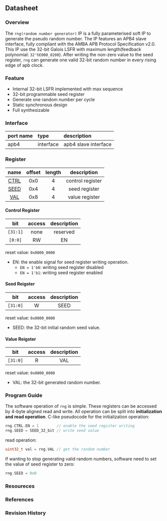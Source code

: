 ## Datasheet

### Overview
The `rng(random number generator)` IP is a fully parameterised soft IP to generate the pseudo random number. The IP features an APB4 slave interface, fully compliant with the AMBA APB Protocol Specification v2.0.
 This IP use the 32-bit Galois LSFR with maximum length(feedback polynomial: `32'hE000_0200`). After writing the non-zero value to the seed register, `rng` can generate one valid 32-bit random number in every rising edge of apb clock.

### Feature
* Internal 32-bit LSFR implemented with max sequence
* 32-bit programmable seed register
* Generate one random number per cycle
* Static synchronous design
* Full synthesizable

### Interface
| port name | type        | description          |
|:--------- |:------------|:---------------------|
| apb4      | interface   | apb4 slave interface |

### Register

| name | offset  | length | description |
|:----:|:-------:|:-----: | :---------: |
| [CTRL](#control-register) | 0x0 | 4 | control register |
| [SEED](#seed-reigster) | 0x4 | 4 | seed register |
| [VAL](#val-reigster) | 0x8 | 4 | value register |

#### Control Register
| bit | access  | description |
|:---:|:-------:| :---------: |
| `[31:1]` | none | reserved |
| `[0:0]` | RW | EN |

reset value: `0x0000_0000`

* EN: the enable signal for seed register writing operation.
    * `EN = 1'b0`: writing seed register disabled
    * `EN = 1'b1`: writing seed register enabled

#### Seed Reigster
| bit | access  | description |
|:---:|:-------:| :---------: |
| `[31:0]` | W | SEED |

reset value: `0x0000_0000`

* SEED: the 32-bit initial random seed value.

#### Value Reigster
| bit | access  | description |
|:---:|:-------:| :---------: |
| `[31:0]` | R | VAL |

reset value: `0x0000_0000`

* VAL: the 32-bit generated random number.

### Program Guide
The software operation of `rng` is simple. These registers can be accessed by 4-byte aligned read and write. All operation can be split into **initialization and read operation**. C-like pseudocode for the initialization operation:
```c
rng.CTRL.EN = 1        // enable the seed register writing
rng.SEED = SEED_32_bit // write seed value
```
read operation:
```c
uint32_t val = rng.VAL // get the random number
```

If wanting to stop generating valid random numbers, software need to set the value of seed register to zero:
```c
rng.SEED = 0x0
```
### Resoureces
### References
### Revision History